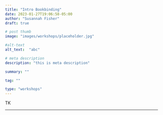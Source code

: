 ```yaml
---
title: "Intro Bookbinding"
date: 2023-01-27T19:06:58-05:00
author: "Susannah Fisher"
draft: true

# post thumb
image: "images/workshops/placeholder.jpg"

#alt-text
alt_text:  "abc"

# meta description
description: "this is meta description"

summary: ""

tag: ""

type: "workshops"
---
```


TK

---

